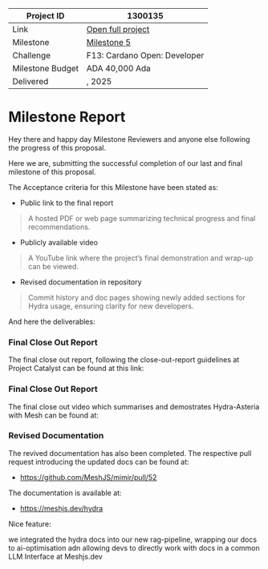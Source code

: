 |Project ID|1300135|
|-----------|-------------|
|Link|[Open full project](https://projectcatalyst.io/funds/10/f13-cardano-open-developers/mesh-hydra-tools-for-administrating-and-interacting-with-hydra-heads)|
|Milestone|[Milestone 5](https://milestones.projectcatalyst.io/projects/1300135/milestones/5)
|Challenge|F13: Cardano Open: Developer|
|Milestone Budget|ADA 40,000 Ada|
|Delivered|, 2025|


# Milestone Report

Hey there and happy day Milestone Reviewers and anyone else following the progress of this proposal.

Here we are, submitting the successful completion of our last and final milestone of this proposal.

The Acceptance criteria for this Milestone have been stated as:

- Public link to the final report
> A hosted PDF or web page summarizing technical progress and final recommendations.

- Publicly available video
> A YouTube link where the project’s final demonstration and wrap-up can be viewed.

- Revised documentation in repository
> Commit history and doc pages showing newly added sections for Hydra usage, ensuring clarity for new developers.

And here the deliverables:


### Final Close Out Report
The final close out report, following the close-out-report guidelines at Project Catalyst can be found at this link:

### Final Close Out Report
The final close out video which summarises and demostrates Hydra-Asteria with Mesh can be found at:

### Revised Documentation
The revived documentation has also been completed. The respective pull request introducing the updated docs can be found at:
- https://github.com/MeshJS/mimir/pull/52

The documentation is available at:
- https://meshjs.dev/hydra

Nice feature:

we integrated the hydra docs into our new rag-pipeline, wrapping our docs to ai-optimisation adn allowing devs to directly work with docs in a common LLM Interface at Meshjs.dev

